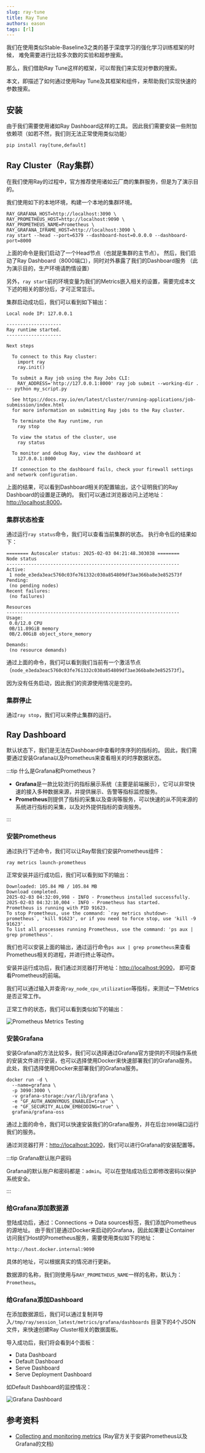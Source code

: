 ```yaml
---
slug: ray-tune
title: Ray Tune
authors: eason
tags: [rl]
---
```


我们在使用类似Stable-Baseline3之类的基于深度学习的强化学习训练框架的时候，
难免需要进行比较多次数的实验和超参搜索。

那么，我们借助Ray Tune这样的框架，可以帮我们来实现对参数的搜索。

本文，即描述了如何通过使用Ray Tune及其框架和组件，来帮助我们实现快速的参数搜索。

<!-- truncate -->

## 安装

由于我们需要使用诸如Ray Dashboard这样的工具。
因此我们需要安装一些附加依赖项（如若不然，我们则无法正常使用类似功能）

```shell
pip install ray[tune,default]
```

## Ray Cluster（Ray集群）

在我们使用Ray的过程中，官方推荐使用诸如云厂商的集群服务，但是为了演示目的。

我们使用如下的本地环境，构建一个本地的集群环境。

```shell
RAY_GRAFANA_HOST=http://localhost:3090 \
RAY_PROMETHEUS_HOST=http://localhost:9090 \
RAY_PROMETHEUS_NAME=Prometheus \
RAY_GRAFANA_IFRAME_HOST=http://localhost:3090 \
ray start --head --port=6379 --dashboard-host=0.0.0.0 --dashboard-port=8000
```

上面的命令是我们启动了一个Head节点（也就是集群的主节点）。
然后，我们启动了Ray Dashboard（8000端口），同时对外暴露了我们的Dashboard服务
（此为演示目的，生产环境请酌情设置）

另外，`ray start`前的环境变量为我们的Metrics嵌入相关的设置，需要完成本文下述的相关的部分后，才可正常显示。

集群启动成功后，我们可以看到如下输出：

```
Local node IP: 127.0.0.1

--------------------
Ray runtime started.
--------------------

Next steps
  
  To connect to this Ray cluster:
    import ray
    ray.init()
  
  To submit a Ray job using the Ray Jobs CLI:
    RAY_ADDRESS='http://127.0.0.1:8000' ray job submit --working-dir . -- python my_script.py
  
  See https://docs.ray.io/en/latest/cluster/running-applications/job-submission/index.html 
  for more information on submitting Ray jobs to the Ray cluster.
  
  To terminate the Ray runtime, run
    ray stop
  
  To view the status of the cluster, use
    ray status
  
  To monitor and debug Ray, view the dashboard at 
    127.0.0.1:8000
  
  If connection to the dashboard fails, check your firewall settings and network configuration.
```

上面的结果，可以看到Dashboard相关的配置输出，这个证明我们的Ray Dashboard的设置是正确的。
我们可以通过浏览器访问上述地址： [http://localhost:8000](http://localhost:8000)。

### 集群状态检查

通过运行`ray status`命令，我们可以查看当前集群的状态。
执行命令后的结果如下：

```
======== Autoscaler status: 2025-02-03 04:21:48.303038 ========
Node status
---------------------------------------------------------------
Active:
 1 node_e3eda3eac5760c03fe761332c030a854809df3ae366ba8e3e852573f
Pending:
 (no pending nodes)
Recent failures:
 (no failures)

Resources
---------------------------------------------------------------
Usage:
 0.0/12.0 CPU
 0B/11.89GiB memory
 0B/2.00GiB object_store_memory

Demands:
 (no resource demands)
```

通过上面的命令，我们可以看到我们当前有一个激活节点（`node_e3eda3eac5760c03fe761332c030a854809df3ae366ba8e3e852573f`）。

因为没有任务启动，因此我们的资源使用情况是空的。

### 集群停止

通过`ray stop`，我们可以来停止集群的运行。

## Ray Dashboard

默认状态下，我们是无法在Dashboard中查看时序序列的指标的。
因此，我们需要通过安装Grafana以及Prometheus来查看相关的时序数据状态。

:::tip 什么是Grafana和Prometheus？

- **Grafana**是一款比较流行的指标展示系统（主要是前端展示），它可以非常快速的接入多种数据来源，并提供展示、告警等指标监控服务。
- **Prometheus**则提供了指标的采集以及查询等服务，可以快速的从不同来源的系统进行指标的采集，以及对外提供指标的查询服务。

:::

### 安装Prometheus

通过执行下述命令，我们可以让Ray帮我们安装Prometheus组件：

```shell
ray metrics launch-prometheus
```

正常安装并运行成功后，我们可以看到如下的输出：

```
Downloaded: 105.84 MB / 105.84 MB
Download completed.
2025-02-03 04:32:09,998 - INFO - Prometheus installed successfully.
2025-02-03 04:32:10,004 - INFO - Prometheus has started.
Prometheus is running with PID 91623.
To stop Prometheus, use the command: `ray metrics shutdown-prometheus`, 'kill 91623', or if you need to force stop, use 'kill -9 91623'.
To list all processes running Prometheus, use the command: 'ps aux | grep prometheus'.
```

我们也可以安装上面的输出，通过运行命令`ps aux | grep prometheus`来查看Prometheus相关的进程，并进行终止等动作。

安装并运行成功后，我们通过浏览器打开地址：[http://localhost:9090](http://localhost:9090)，
即可查看Prometheus的前端。

我们可以通过输入并查询`ray_node_cpu_utilization`等指标，来测试一下Metrics是否正常工作。

正常工作的状态，我们可以看到类似如下的输出：

![Prometheus Metrics Testing](./ray-dashboard-prometheus-metrics-testing.png)

### 安装Grafana

安装Grafana的方法比较多，我们可以选择通过Grafana官方提供的不同操作系统的安装文件进行安装，也可以选择使用Docker来快速部署我们的Grafana服务。
此处，我们选择使用Docker来部署我们的Grafana服务。

```shell
docker run -d \
  --name=grafana \
  -p 3090:3000 \
  -v grafana-storage:/var/lib/grafana \
  -e "GF_AUTH_ANONYMOUS_ENABLED=true" \
  -e "GF_SECURITY_ALLOW_EMBEDDING=true" \
  grafana/grafana-oss
```

通过上面的命令，我们可以快速安装我们的Grafana服务，并在后台`3090`端口运行我们的服务。

通过浏览器打开：[http://localhost:3090](http://localhost:3090)，我们可以进行Grafana的安装配置等。

:::tip Grafana默认账户密码

Grafana的默认账户和密码都是：`admin`。可以在登陆成功后立即修改密码以保护系统安全。

:::

### 给Grafana添加数据源

登陆成功后，通过：Connections -> Data sources标签，我们添加Prometheus的源地址。
由于我们是通过Docker来启动的Grafana，因此如果要让Container访问我们Host的Prometheus服务，需要使用类似如下的地址：

```
http://host.docker.internal:9090
```

具体的地址，可以根据真实的情况进行更新。

数据源的名称，我们则使用与`RAY_PROMETHEUS_NAME`一样的名称，默认为：`Prometheus`。

### 给Grafana添加Dashboard

在添加数据源后，我们可以通过复制并导入`/tmp/ray/session_latest/metrics/grafana/dashboards` 目录下的4个JSON文件，来快速创建Ray Cluster相关的数据面板。

导入成功后，我们将会看到4个面板：

- Data Dashboard
- Default Dashboard
- Serve Dashboard
- Serve Deployment Dashboard

如Default Dashboard的监控情况：

![Grafana Dashboard](./grafna-dashboard.png)

## 参考资料

- [Collecting and monitoring metrics](https://docs.ray.io/en/latest/cluster/metrics.html) (Ray官方关于安装Prometheus以及Grafana的文档)